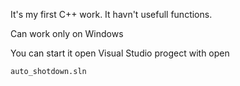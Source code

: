 It's my first C++ work. It havn't usefull functions.

Can work only on Windows

You can start it open Visual Studio progect with open 
```
auto_shotdown.sln
```
